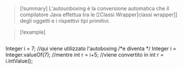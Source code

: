 >[!summary]
> L'autounboxing è la conversione automatica che il compilatore Java effettua tra le [[Classi Wrapper|classi wrapper]] degli oggetti e i rispettivi tipi primitivi.

>[!example] 
>```Java
Integer i = 7; //qui viene utilizzato l'autoboxing
/*e diventa */ Integer i = Integer.valueOf(7); //mentre
int r = i+5;
//viene convertito in
int r = i.intValue();
>```
